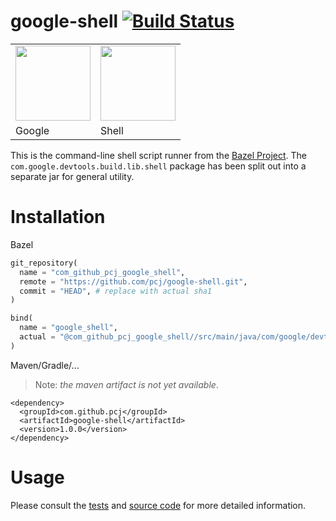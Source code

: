 # google-shell [![Build Status](https://travis-ci.org/pcj/google-shell.svg?branch=master)](https://travis-ci.org/pcj/google-shell)

<table><tr>
<td><img src="https://avatars0.githubusercontent.com/u/1342004?v=3&s=200" width="120"/></td>
<td><img src="http://cdn.osxdaily.com/wp-content/uploads/2014/08/terminal-icon-osx.png" width="120"/></td>
</tr><tr>
<td>Google</td>
<td>Shell</td>
</tr></table>

This is the command-line shell script runner from the
[Bazel Project](http://bazel.build).  The
`com.google.devtools.build.lib.shell` package has been split out into
a separate jar for general utility.

# Installation

Bazel

```python
git_repository(
  name = "com_github_pcj_google_shell",
  remote = "https://github.com/pcj/google-shell.git",
  commit = "HEAD", # replace with actual sha1
)

bind(
  name = "google_shell",
  actual = "@com_github_pcj_google_shell//src/main/java/com/google/devtools/build/lib/shell",
)
```

Maven/Gradle/...

> Note: *the maven artifact is not yet available*.

```markup
<dependency>
  <groupId>com.github.pcj</groupId>
  <artifactId>google-shell</artifactId>
  <version>1.0.0</version>
</dependency>
```

# Usage

Please consult the
[tests](src/test/java/com/google/devtools/build/lib/shell/) and
[source code](src/main/java/com/google/devtools/build/lib/shell/) for
more detailed information.
